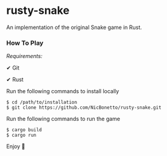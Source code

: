 # rusty-snake
An implementation of the original Snake game in Rust.


### How To Play
*Requirements:* 

  &#x2714; Git
  
  &#x2714; Rust
  
Run the following commands to install locally
```
$ cd /path/to/installation
$ git clone https://github.com/NicBonetto/rusty-snake.git
```

Run the following commands to run the game
```
$ cargo build
$ cargo run
```

Enjoy &#128013;	
